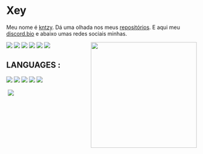 # Xey

Meu nome é [kntzy](https://github.com/kntzy). Dá uma olhada nos meus [repositórios](https://github.com/kntzy?tab=repositories). E aqui meu [discord.bio](https://discords.com/bio/p/ekinotzy) e abaixo umas redes sociais minhas.

<img align="right" src="https://c.tenor.com/pBN2j-8OhKEAAAAC/loona-jinsuol.gif" height="280">

 <a href="https://discord.gg/pDbY76q8Qf" target="_blank"><img src="https://img.shields.io/badge/Discord-7289DA?style=for-the-badge&logo=discord&logoColor=white" target="_blank"></a> <img src="https://img.shields.io/badge/kntzy-100000?style=for-the-badge&logo=github&logoColor=white" /> <img src="https://img.shields.io/badge/Ekinotzy-%23E60023.svg?&style=for-the-badge&logo=Pinterest&logoColor=white" /> <img src="https://img.shields.io/badge/Ekinotzy-FE7A16?style=for-the-badge&logo=stack-overflow&logoColor=white" />
<img src="https://img.shields.io/badge/@ekinotzy-E4405F?style=for-the-badge&logo=instagram&logoColor=white" /> <img src="https://img.shields.io/badge/Ekinotzy-2E51A2?style=for-the-badge&logo=myanimelist&logoColor=white" />

## LANGUAGES :

<img src="https://img.shields.io/badge/C%2B%2B-00599C?style=for-the-badge&logo=c%2B%2B&logoColor=white" /> <img src="https://img.shields.io/badge/C%23-239120?style=for-the-badge&logo=c-sharp&logoColor=white" /> <img src="https://img.shields.io/badge/HTML5-E34F26?style=for-the-badge&logo=html5&logoColor=white" /> <img src="https://img.shields.io/badge/CSS3-1572B6?style=for-the-badge&logo=css3&logoColor=white" /> <img src="https://img.shields.io/badge/Lua-2C2D72?style=for-the-badge&logo=lua&logoColor=white" />

<p>&nbsp;<img align="center" src="https://github-readme-stats.vercel.app/api?username=xeyay&&show_icons=true&title_color=ffffff&icon_color=bb2acf&text_color=daf7dc&bg_color=151515"/></p>
